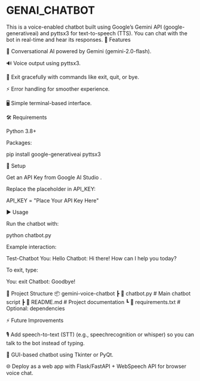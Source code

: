 # GENAI_CHATBOT
This is a voice-enabled chatbot built using Google’s Gemini API (google-generativeai) and pyttsx3 for text-to-speech (TTS). You can chat with the bot in real-time and hear its responses.
🚀 Features

💬 Conversational AI powered by Gemini (gemini-2.0-flash).

🔊 Voice output using pyttsx3.

👋 Exit gracefully with commands like exit, quit, or bye.

⚡ Error handling for smoother experience.

🖥️ Simple terminal-based interface.

🛠️ Requirements

Python 3.8+

Packages:

pip install google-generativeai pyttsx3

🔑 Setup

Get an API Key from Google AI Studio
.

Replace the placeholder in API_KEY:

API_KEY = "Place Your API Key Here"

▶️ Usage

Run the chatbot with:

python chatbot.py


Example interaction:

Test-Chatbot
You: Hello
Chatbot: Hi there! How can I help you today?


To exit, type:

You: exit
Chatbot: Goodbye!

📂 Project Structure
📦 gemini-voice-chatbot
 ┣ 📜 chatbot.py      # Main chatbot script
 ┣ 📜 README.md       # Project documentation
 ┗ 📜 requirements.txt # Optional: dependencies

⚡ Future Improvements

🎙️ Add speech-to-text (STT) (e.g., speechrecognition or whisper) so you can talk to the bot instead of typing.

🎨 GUI-based chatbot using Tkinter or PyQt.

🌐 Deploy as a web app with Flask/FastAPI + WebSpeech API for browser voice chat.
